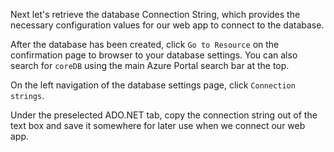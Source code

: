 Next let's retrieve the database Connection String, which provides the necessary configuration values for our web app to connect to the database.

After the database has been created, click `Go to Resource` on the confirmation page to browser to your database settings.  You can also search for `coreDB` using the main Azure Portal search bar at the top.

On the left navigation of the database settings page, click `Connection strings`.

Under the preselected ADO.NET tab, copy the connection string out of the text box and save it somewhere for later use when we connect our web app.